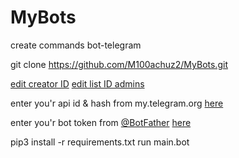 # MyBots

create commands bot-telegram

git clone https://github.com/M100achuz2/MyBots.git

[edit  creator ID](https://github.com/M100achuz2/MyBots/blob/fbc169a00add3794480c2f89d5e7aa3666941d0f/MyBots/bot/Client.py#L16)
[edit list ID admins](https://github.com/M100achuz2/MyBots/blob/fbc169a00add3794480c2f89d5e7aa3666941d0f/MyBots/bot/Client.py#L17) 

enter you'r api id & hash from my.telegram.org [here](https://github.com/M100achuz2/MyBots/blob/c2f30838371dac3e82f1c5b8f1a310e0e58f4d5b/MyBots/bot/API.json)

enter you'r bot token from [@BotFather](t.me/BotFather) [here](https://github.com/M100achuz2/MyBots/blob/c2f30838371dac3e82f1c5b8f1a310e0e58f4d5b/MyBots/bot/API.json#L2)

pip3 install -r requirements.txt
run main.bot

